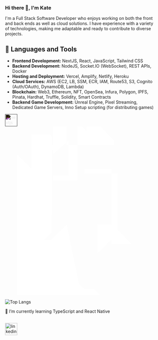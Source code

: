 ### Hi there 👋, I'm Kate
I'm a Full Stack Software Developer who enjoys working on both the front and back ends as well as cloud solutions. I have experience with a variety of technologies, making me adaptable and ready to contribute to diverse projects.

## 🚀 Languages and Tools

- **Frontend Development:** NextJS, React, JavaScript, Tailwind CSS
- **Backend Development:** NodeJS, Socket.IO (WebSocket), REST APIs, Docker
- **Hosting and Deployment:** Vercel, Amplify, Netlify, Heroku
- **Cloud Services:** AWS (EC2, LB, SSM, ECR, IAM, Route53, S3, Cognito (Auth/OAuth), DynamoDB, Lambda)
- **Blockchain:** Web3, Ethereum, NFT, OpenSea, Infura, Polygon, IPFS, Pinata, Hardhat, Truffle, Solidity, Smart Contracts
- **Backend Game Development:** Unreal Engine, Pixel Streaming, Dedicated Game Servers, Inno Setup scripting (for distributing games)

<a href="https://nextjs.org/" target="_blank" rel="noreferrer"> <img src="https://cdn.worldvectorlogo.com/logos/nextjs-2.svg" alt="nextjs" width="40" height="40" style="filter: invert(1);"/></a>
<svg xmlns="http://www.w3.org/2000/svg" viewBox="0 0 256 282">
  <path fill="#fff" d="M127.7 0l23.7 23.7v7.9H102.6V0h25.1zM80 0v31.6H54.2v7.9H80V47L106 23.7v58.7H80v7.9H121V0H80zm78.3 0l24 23.7v7.9h-46V0h21.9zM178.5 71h-46v7.9H188v94.2l24 24H178V71zm0 117.1l-24 24v-47.8h24v23.8zm-75.4-24l-25.3 25.3H44V70.9l-24-24V282h122.2l-19.1-19.1zM56.3 276l19.2-19.1v-47.7h17.6v-7.9H53.7l24.4-24.3V16.9l-3.1-3.1H44v282h128.4l-24-24H56.3z"/>
</svg>

![Top Langs](https://github-readme-stats.vercel.app/api/top-langs/?username=ekaterinagorbunova&size_weight=0.5&count_weight=0.5&theme=github_dark_dimmed&layout=compact)
<!--![Top Langs](https://github-readme-stats.vercel.app/api/top-langs/?username=ekaterinagorbunova&size_weight=0.5&count_weight=0.5&theme=github_dark_dimmed)-->

🌱 I’m currently learning TypeScript and React Native

##
[<img src='https://img.shields.io/badge/LinkedIn-Blue?style=social&logo=linkedin' alt='linkedin' height='40'>](https://www.linkedin.com/in/ekaterina-gorbunova-b57582133/)

<!--
**EkaterinaGorbunova/ekaterinagorbunova** is a ✨ _special_ ✨ repository because its `README.md` (this file) appears on your GitHub profile.

Here are some ideas to get you started:

- 🔭 I’m currently working on ...
- 🌱 I’m currently learning ...
- 👯 I’m looking to collaborate on ...
- 🤔 I’m looking for help with ...
- 💬 Ask me about ...
- 📫 How to reach me: ...
- 😄 Pronouns: ...
- ⚡ Fun fact: ...
-->
